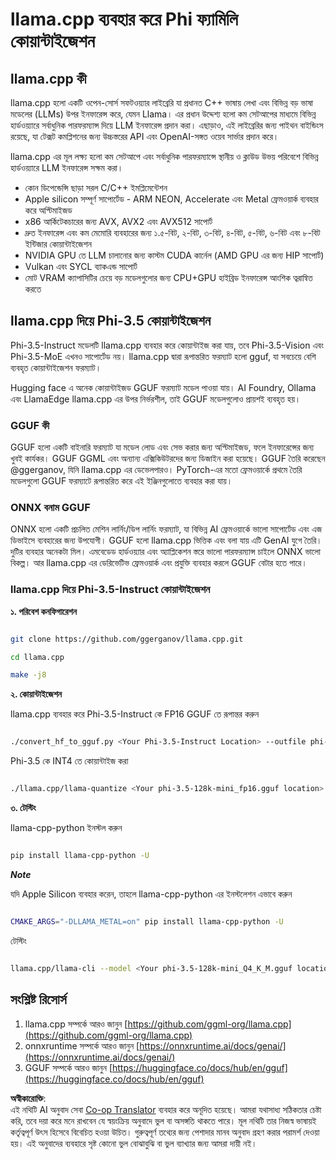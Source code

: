 <!--
CO_OP_TRANSLATOR_METADATA:
{
  "original_hash": "462bddc47427d8785f3c9fd817b346fe",
  "translation_date": "2025-05-09T14:05:23+00:00",
  "source_file": "md/01.Introduction/04/UsingLlamacppQuantifyingPhi.md",
  "language_code": "bn"
}
-->
# **llama.cpp ব্যবহার করে Phi ফ্যামিলি কোয়ান্টাইজেশন**

## **llama.cpp কী**

llama.cpp হলো একটি ওপেন-সোর্স সফটওয়্যার লাইব্রেরি যা প্রধানত C++ ভাষায় লেখা এবং বিভিন্ন বড় ভাষা মডেলের (LLMs) উপর ইনফারেন্স করে, যেমন Llama। এর প্রধান উদ্দেশ্য হলো কম সেটআপের মাধ্যমে বিভিন্ন হার্ডওয়্যারে সর্বাধুনিক পারফরম্যান্স দিয়ে LLM ইনফারেন্স প্রদান করা। এছাড়াও, এই লাইব্রেরির জন্য পাইথন বাইন্ডিংস রয়েছে, যা টেক্সট কমপ্লিশনের জন্য উচ্চস্তরের API এবং OpenAI-সঙ্গত ওয়েব সার্ভার প্রদান করে।

llama.cpp এর মূল লক্ষ্য হলো কম সেটআপে এবং সর্বাধুনিক পারফরম্যান্সে স্থানীয় ও ক্লাউড উভয় পরিবেশে বিভিন্ন হার্ডওয়্যারে LLM ইনফারেন্স সক্ষম করা।

- কোন ডিপেন্ডেন্সি ছাড়া সরল C/C++ ইমপ্লিমেন্টেশন
- Apple silicon সম্পূর্ণ সাপোর্টেড - ARM NEON, Accelerate এবং Metal ফ্রেমওয়ার্ক ব্যবহার করে অপ্টিমাইজড
- x86 আর্কিটেকচারের জন্য AVX, AVX2 এবং AVX512 সাপোর্ট
- দ্রুত ইনফারেন্স এবং কম মেমোরি ব্যবহারের জন্য ১.৫-বিট, ২-বিট, ৩-বিট, ৪-বিট, ৫-বিট, ৬-বিট এবং ৮-বিট ইন্টিজার কোয়ান্টাইজেশন
- NVIDIA GPU তে LLM চালানোর জন্য কাস্টম CUDA কার্নেল (AMD GPU এর জন্য HIP সাপোর্ট)
- Vulkan এবং SYCL ব্যাকএন্ড সাপোর্ট
- মোট VRAM ক্যাপাসিটির চেয়ে বড় মডেলগুলোর জন্য CPU+GPU হাইব্রিড ইনফারেন্স আংশিক ত্বরান্বিত করতে

## **llama.cpp দিয়ে Phi-3.5 কোয়ান্টাইজেশন**

Phi-3.5-Instruct মডেলটি llama.cpp ব্যবহার করে কোয়ান্টাইজ করা যায়, তবে Phi-3.5-Vision এবং Phi-3.5-MoE এখনও সাপোর্টেড নয়। llama.cpp দ্বারা রূপান্তরিত ফরম্যাট হলো gguf, যা সবচেয়ে বেশি ব্যবহৃত কোয়ান্টাইজেশন ফরম্যাট।

Hugging face এ অনেক কোয়ান্টাইজড GGUF ফরম্যাট মডেল পাওয়া যায়। AI Foundry, Ollama এবং LlamaEdge llama.cpp এর উপর নির্ভরশীল, তাই GGUF মডেলগুলোও প্রায়শই ব্যবহৃত হয়।

### **GGUF কী**

GGUF হলো একটি বাইনারি ফরম্যাট যা মডেল লোড এবং সেভ করার জন্য অপ্টিমাইজড, ফলে ইনফারেন্সের জন্য খুবই কার্যকর। GGUF GGML এবং অন্যান্য এক্সিকিউটরদের জন্য ডিজাইন করা হয়েছে। GGUF তৈরি করেছেন @ggerganov, যিনি llama.cpp এর ডেভেলপারও। PyTorch-এর মতো ফ্রেমওয়ার্কে প্রথমে তৈরি মডেলগুলো GGUF ফরম্যাটে রূপান্তরিত করে এই ইঞ্জিনগুলোতে ব্যবহার করা যায়।

### **ONNX বনাম GGUF**

ONNX হলো একটি প্রচলিত মেশিন লার্নিং/ডিপ লার্নিং ফরম্যাট, যা বিভিন্ন AI ফ্রেমওয়ার্কে ভালো সাপোর্টেড এবং এজ ডিভাইসে ব্যবহারের জন্য উপযোগী। GGUF হলো llama.cpp ভিত্তিক এবং বলা যায় এটি GenAI যুগে তৈরি। দুটির ব্যবহার অনেকটা মিল। এমবেডেড হার্ডওয়্যার এবং অ্যাপ্লিকেশন স্তরে ভালো পারফরম্যান্স চাইলে ONNX ভালো বিকল্প। আর llama.cpp এর ডেরিভেটিভ ফ্রেমওয়ার্ক এবং প্রযুক্তি ব্যবহার করলে GGUF বেটার হতে পারে।

### **llama.cpp দিয়ে Phi-3.5-Instruct কোয়ান্টাইজেশন**

**১. পরিবেশ কনফিগারেশন**


```bash

git clone https://github.com/ggerganov/llama.cpp.git

cd llama.cpp

make -j8

```


**২. কোয়ান্টাইজেশন**

llama.cpp ব্যবহার করে Phi-3.5-Instruct কে FP16 GGUF তে রূপান্তর করুন


```bash

./convert_hf_to_gguf.py <Your Phi-3.5-Instruct Location> --outfile phi-3.5-128k-mini_fp16.gguf

```

Phi-3.5 কে INT4 তে কোয়ান্টাইজ করা


```bash

./llama.cpp/llama-quantize <Your phi-3.5-128k-mini_fp16.gguf location> ./gguf/phi-3.5-128k-mini_Q4_K_M.gguf Q4_K_M

```


**৩. টেস্টিং**

llama-cpp-python ইনস্টল করুন


```bash

pip install llama-cpp-python -U

```

***Note*** 

যদি Apple Silicon ব্যবহার করেন, তাহলে llama-cpp-python এর ইনস্টলেশন এভাবে করুন


```bash

CMAKE_ARGS="-DLLAMA_METAL=on" pip install llama-cpp-python -U

```

টেস্টিং 


```bash

llama.cpp/llama-cli --model <Your phi-3.5-128k-mini_Q4_K_M.gguf location> --prompt "<|user|>\nCan you introduce .NET<|end|>\n<|assistant|>\n"  --gpu-layers 10

```



## **সংশ্লিষ্ট রিসোর্স**

1. llama.cpp সম্পর্কে আরও জানুন [https://github.com/ggml-org/llama.cpp](https://github.com/ggml-org/llama.cpp)  
2. onnxruntime সম্পর্কে আরও জানুন [https://onnxruntime.ai/docs/genai/](https://onnxruntime.ai/docs/genai/)  
3. GGUF সম্পর্কে আরও জানুন [https://huggingface.co/docs/hub/en/gguf](https://huggingface.co/docs/hub/en/gguf)

**অস্বীকারোক্তি**:  
এই নথিটি AI অনুবাদ সেবা [Co-op Translator](https://github.com/Azure/co-op-translator) ব্যবহার করে অনূদিত হয়েছে। আমরা যথাসাধ্য সঠিকতার চেষ্টা করি, তবে দয়া করে মনে রাখবেন যে স্বয়ংক্রিয় অনুবাদে ভুল বা অসঙ্গতি থাকতে পারে। মূল নথিটি তার নিজস্ব ভাষায়ই কর্তৃত্বপূর্ণ উৎস হিসেবে বিবেচিত হওয়া উচিত। গুরুত্বপূর্ণ তথ্যের জন্য পেশাদার মানব অনুবাদ গ্রহণ করার পরামর্শ দেওয়া হয়। এই অনুবাদের ব্যবহারে সৃষ্ট কোনো ভুল বোঝাবুঝি বা ভুল ব্যাখ্যার জন্য আমরা দায়ী নই।